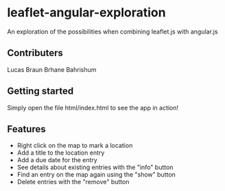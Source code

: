 # leaflet-angular-exploration
An exploration of the possibilities when combining leaflet.js with angular.js

## Contributers
Lucas Braun
Brhane Bahrishum

## Getting started
Simply open the file html/index.html to see the app in action!

## Features
* Right click on the map to mark a location
* Add a title to the location entry
* Add a due date for the entry
* See details about existing entries with the "info" button
* Find an entry on the map again using the "show" button
* Delete entries with the "remove" button

